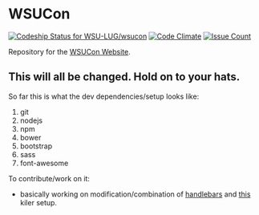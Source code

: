 # WSUCon
[![Codeship Status for WSU-LUG/wsucon](https://app.codeship.com/projects/15c60710-e52d-0132-b884-266c7b4e6c8b/status?branch=master)](https://app.codeship.com/projects/81971)
[![Code Climate](https://codeclimate.com/github/WSU-LUG/wsucon/badges/gpa.svg)](https://codeclimate.com/github/WSU-LUG/wsucon)
[![Issue Count](https://codeclimate.com/github/WSU-LUG/wsucon/badges/issue_count.svg)](https://codeclimate.com/github/WSU-LUG/wsucon)

Repository for the [WSUCon Website](http://wsucon.wsu.edu/).

## This will all be changed. Hold on to your hats.

So far this is what the dev dependencies/setup looks like:
1. git
2. nodejs
3. npm
4. bower
5. bootstrap
6. sass
7. font-awesome

To contribute/work on it:
* basically working on modification/combination of [handlebars](https://www.npmjs.com/package/gulp-handlebars) and [this](http://ericlbarnes.com/setting-gulp-bower-bootstrap-sass-fontawesome/) kiler setup.
